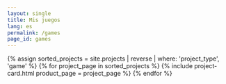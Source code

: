 ```yaml
---
layout: single
title: Mis juegos
lang: es
permalink: /games
page_id: games
---
```



<div class="product-card-container">
  {% assign sorted_projects = site.projects | reverse | where: 'project_type', 'game' %}
  {% for project_page in sorted_projects %}
    {% include project-card.html product_page = project_page %}
  {% endfor %}
</div>